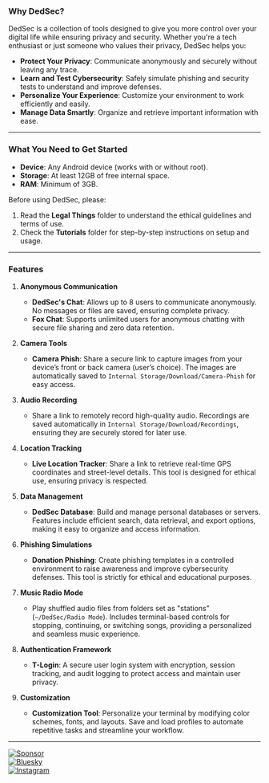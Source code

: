 ### Why DedSec?  

DedSec is a collection of tools designed to give you more control over your digital life while ensuring privacy and security. Whether you're a tech enthusiast or just someone who values their privacy, DedSec helps you:  

- **Protect Your Privacy**: Communicate anonymously and securely without leaving any trace.  
- **Learn and Test Cybersecurity**: Safely simulate phishing and security tests to understand and improve defenses.  
- **Personalize Your Experience**: Customize your environment to work efficiently and easily.  
- **Manage Data Smartly**: Organize and retrieve important information with ease.  

---

### What You Need to Get Started  

- **Device**: Any Android device (works with or without root).  
- **Storage**: At least 12GB of free internal space.  
- **RAM**: Minimum of 3GB.  

Before using DedSec, please:  
1. Read the **Legal Things** folder to understand the ethical guidelines and terms of use.  
2. Check the **Tutorials** folder for step-by-step instructions on setup and usage.  

---

### Features  

1. **Anonymous Communication**  
   - **DedSec's Chat**: Allows up to 8 users to communicate anonymously. No messages or files are saved, ensuring complete privacy.  
   - **Fox Chat**: Supports unlimited users for anonymous chatting with secure file sharing and zero data retention.  

2. **Camera Tools**  
   - **Camera Phish**: Share a secure link to capture images from your device’s front or back camera (user’s choice). The images are automatically saved to `Internal Storage/Download/Camera-Phish` for easy access.  

3. **Audio Recording**  
   - Share a link to remotely record high-quality audio. Recordings are saved automatically in `Internal Storage/Download/Recordings`, ensuring they are securely stored for later use.  

4. **Location Tracking**  
   - **Live Location Tracker**: Share a link to retrieve real-time GPS coordinates and street-level details. This tool is designed for ethical use, ensuring privacy is respected.  

5. **Data Management**  
   - **DedSec Database**: Build and manage personal databases or servers. Features include efficient search, data retrieval, and export options, making it easy to organize and access information.  

6. **Phishing Simulations**  
   - **Donation Phishing**: Create phishing templates in a controlled environment to raise awareness and improve cybersecurity defenses. This tool is strictly for ethical and educational purposes.  

7. **Music Radio Mode**  
   - Play shuffled audio files from folders set as "stations" (`~/DedSec/Radio Mode`). Includes terminal-based controls for stopping, continuing, or switching songs, providing a personalized and seamless music experience.  

8. **Authentication Framework**  
   - **T-Login**: A secure user login system with encryption, session tracking, and audit logging to protect access and maintain user privacy.  

9. **Customization**  
   - **Customization Tool**: Personalize your terminal by modifying color schemes, fonts, and layouts. Save and load profiles to automate repetitive tasks and streamline your workflow.  

---  

[![Sponsor](https://img.shields.io/badge/sponsor-GitHub-green)](https://github.com/sponsors/dedsec1121fk)  
[![Bluesky](https://img.shields.io/badge/Bluesky-@dedsec1121fk-green)](https://bsky.app/profile/dedsec1121fk.bsky.social)  
[![Instagram](https://img.shields.io/badge/Instagram-@loukas_floros-green)](https://www.instagram.com/loukas_floros/profilecard/?igsh=MnR2eTdxaTN5ZHZi)
